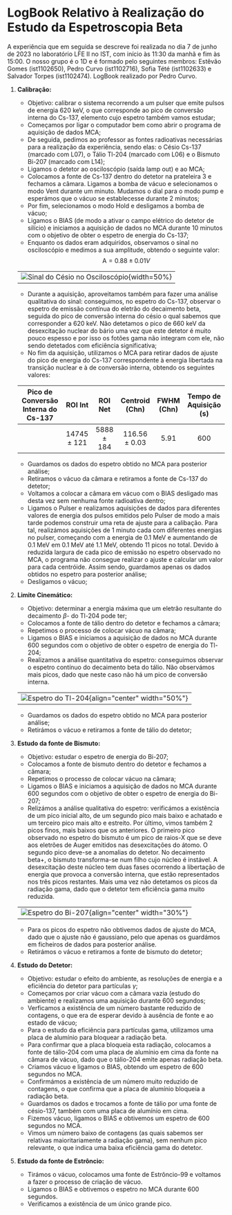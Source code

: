 # LogBook Relativo à Realização do Estudo da Espetroscopia Beta  

A experiência que em seguida se descreve foi realizada no dia 7 de junho de 2023 no laboratório LFE II no IST, com início às 11:30 da manhã e fim às 15:00. O nosso grupo é o 1D e é formado pelo seguintes membros: Estêvão Gomes (ist1102650), Pedro Curvo (ist1102716), Sofia Tété (ist1102633) e Salvador Torpes (ist1102474). LogBook realizado por Pedro Curvo.

1. **Calibração:**
   - Objetivo: calibrar o sistema recorrendo a um pulser que emite pulsos de energia 620 keV, o que corresponde ao pico de conversão interna do Cs-137, elemento cujo espetro também vamos estudar;
   - Começamos por ligar o computador bem como abrir o programa de aquisição de dados MCA;
   - De seguida, pedimos ao professor as fontes radioativas necessárias para a realização da experiência, sendo elas: o Césio Cs-137 (marcado com L07), o Tálio Tl-204 (marcado com L06) e o Bismuto Bi-207 (marcado com L14);
   - Ligamos o detetor ao osciloscópio (saída lamp out) e ao MCA;
   - Colocamos a fonte de Cs-137 dentro do detetor na prateleira 3 e fechamos a câmara. Ligamos a bomba de vácuo e selecionamos o modo Vent durante um minuto. Mudamos o dial para o modo pump e esperámos que o vácuo se establecesse durante 2 minutos;
   - Por fim, selecionamos o modo Hold e desligamos a bomba de vácuo;
   - Ligamos o BIAS (de modo a ativar o campo elétrico do detetor de silício) e iniciamos a aquisição de dados no MCA durante 10 minutos com o objetivo de obter o espetro de energia do Cs-137;
   - Enquanto os dados eram adquiridos, observamos o sinal no osciloscópio e medimos a sua amplitude, obtendo o seguinte valor:
   $$\text{A}=0.88\pm0.01 V$$  

   ||
   |:---:|
   ![Sinal do Césio no Osciloscópio](images/osciloscopio.jpg ){width=50%} |
   
   - Durante a aquisição, aproveitamos também para fazer uma análise qualitativa do sinal: conseguimos, no espetro do Cs-137, observar o espetro de emissão contínua do eletrão do decaimento beta, seguida do pico de conversão interna do césio o qual sabemos que corresponder a 620 keV. Não detetamos o pico de 660 keV da desexcitação nuclear do bário uma vez que este detetor é muito pouco espesso e por isso os fotões gama não integram com ele, não sendo detetados com eficiência significativa;
   - No fim da aquisição, utilizamos o MCA para retirar dados de ajuste do pico de energia do Cs-137 correspondente à energia libertada na transição nuclear e à de conversão interna, obtendo os seguintes valores:

    Pico de Conversão Interna do Cs-137  | ROI Int  | ROI Net | Centroid (Chn) | FWHM (Chn) | Tempo de Aquisição (s) |
    |:---------:|:---:|:---:|:-----:|:--:|:----:|
    || 14745 ± 121 | 5888 ± 184 | 116.56 ± 0.03 | 5.91 |600|

   - Guardamos os dados do espetro obtido no MCA para posterior análise;
   - Retiramos o vácuo da câmara e retiramos a fonte de Cs-137 do detetor;
   - Voltamos a colocar a câmara em vácuo com o BIAS desligado mas desta vez sem nenhuma fonte radioativa dentro;
   - Ligamos o Pulser e realizamos aquisições de dados para diferentes valores de energia dos pulsos emitidos pelo Pulser de modo a mais tarde podemos construir uma reta de ajuste para a calibação. Para tal, realizámos aquisições de 1 minuto cada com diferentes energias no pulser, começando com a energia de 0.1 MeV e aumentando de 0.1 MeV em 0.1 MeV até 1.1 MeV, obtendo 11 picos no total. Devido à reduzida largura de cada pico de emissão no espetro observado no MCA, o programa não consegue realizar o ajuste e calcular um valor para cada centróide. Assim sendo, guardamos apenas os dados obtidos no espetro para posterior análise;
   - Desligamos o vácuo;
2. **Limite Cinemático:**  
   - Objetivo: determinar a energia máxima que um eletrão resultante do decaimento $\beta$- do Tl-204 pode ter;
   - Colocamos a fonte de tálio dentro do detetor e fechamos a câmara;
   - Repetimos o processo de colocar vácuo na câmara;
   - Ligamos o BIAS e iniciamos a aquisição de dados no MCA durante 600 segundos com o objetivo de obter o espetro de energia do Tl-204;
   - Realizamos a análise quantitativa do espetro: conseguimos observar o espetro contínuo do decaimento beta do tálio. Não observámos mais picos, dado que neste caso não há um pico de conversão interna.  

   ||
   |:---:|
   ![Espetro do Tl-204](images/espetro_Tl.jpg ){align="center" width="50%"}|

   - Guardamos os dados do espetro obtido no MCA para posterior análise;
   - Retirámos o vácuo e retiramos a fonte de tálio do detetor;
3. **Estudo da fonte de Bismuto:**  
   - Objetivo: estudar o espetro de energia do Bi-207;
   - Colocamos a fonte de bismuto dentro do detetor e fechamos a câmara;
   - Repetimos o processo de colocar vácuo na câmara;
   - Ligamos o BIAS e iniciamos a aquisição de dados no MCA durante 600 segundos com o objetivo de obter o espetro de energia do Bi-207;
   - Relizámos a análise qualitativa do espetro: verificámos a existência de um pico inicial alto, de um segundo pico mais baixo e achatado e um terceiro pico mais alto e estreito. Por último, vimos também 2 picos finos, mais baixos que os anteriores. O primeiro pico observado no espetro do bismuto é um pico de raios-X que se deve aos eletrões de Auger emitidos nas desexcitações do átomo. O segundo pico deve-se a anomalias do detetor. No decaimento beta+, o bismuto transforma-se num filho cujo núcleo é instável. A desexcitação deste núcleo tem duas fases ocorrendo a libertação de energia que provoca a conversão interna, que estão representados nos três picos restantes. Mais uma vez não detetamos os picos da radiação gama, dado que o detetor tem eficiência gama muito reduzida. 

   ||
   |:---:|
   ![Espetro do Bi-207](images/espetro_Bi.jpg ){align="center" width="30%"} |

   - Para os picos do espetro não obtivemos dados de ajuste do MCA, dado que o ajuste não é gaussiano, pelo que apenas os guardámos em ficheiros de dados para posterior análise.
   - Retirámos o vácuo e retiramos a fonte de bismuto do detetor;
4. **Estudo do Detetor:**  
   - Objetivo: estudar o efeito do ambiente, as resoluções de energia e a eficiência do detetor para partículas $\gamma$;
   - Começamos por criar vácuo com a câmara vazia (estudo do ambiente) e realizamos uma aquisição durante 600 segundos;
   - Verficamos a existência de um número bastante reduzido de contagens, o que era de esperar devido à ausência de fonte e ao estado de vácuo;
   - Para o estudo da eficiência para partículas gama, utilizamos uma placa de alumínio para bloquear a radiação beta.
   - Para confirmar que a placa bloqueia esta radiação, colocamos a fonte de tálio-204 com uma placa de alumínio em cima da fonte na câmara de vácuo, dado que o tálio-204 emite apenas radiação beta.
   - Criamos vácuo e ligamos o BIAS, obtendo um espetro de 600 segundos no MCA.
   - Confirmámos a existência de um número muito reduzido de contagens, o que confirma que a placa de alumínio bloqueia a radiação beta.
   - Guardamos os dados e trocamos a fonte de tálio por uma fonte de césio-137, também com uma placa de alumínio em cima.
   - Fizemos vácuo, ligamos o BIAS e obtivemos um espetro de 600 segundos no MCA.
   - Vimos um número baixo de contagens (as quais sabemos ser relativas maioritariamente a radiação gama), sem nenhum pico relevante, o que indica uma baixa eficiência gama do detetor.
5. **Estudo da fonte de Estrôncio:**  
   - Tirámos o vácuo, colocamos uma fonte de Estrôncio-99 e voltamos a fazer o processo de criação de vácuo.
   - Ligamos o BIAS e obtivemos o espetro no MCA durante 600 segundos.
   - Verificamos a existência de um único grande pico.
